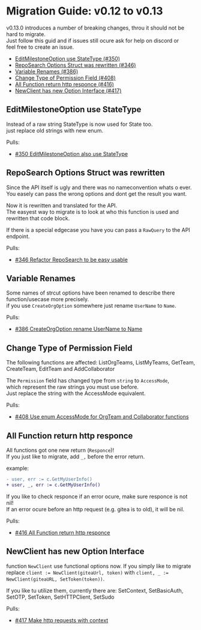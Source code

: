 # Migration Guide: v0.12 to v0.13

v0.13.0 introduces a number of breaking changes, throu it should not be hard to migrate.  
Just follow this guid and if issues still ocure ask for help on discord or  
feel free to create an issue.

<!-- toc -->

-   [EditMilestoneOption use StateType (#350)](#EditMilestoneOption-use-StateType)
-   [RepoSearch Options Struct was rewritten (#346)](#RepoSearch-Options-Struct-was-rewritten)
-   [Variable Renames (#386)](#Variable-Renames)
-   [Change Type of Permission Field (#408)](#Change-Type-of-Permission-Field)
-   [All Function return http responce (#416)](#All-Function-return-http-responce)
-   [NewClient has new Option Interface (#417)](#NewClient-has-new-Option-Interface)

<!-- tocstop -->

## EditMilestoneOption use StateType

Instead of a raw string StateType is now used for State too.  
just replace old strings with new enum.


Pulls:
-   [#350 EditMilestoneOption also use StateType](https://gitea.com/gitea/go-sdk/pulls/350)


## RepoSearch Options Struct was rewritten

Since the API itself is ugly and there was no nameconvention whats o ever.  
You easely can pass the wrong options and dont get the result you want.  

Now it is rewritten and translated for the API.  
The easyest way to migrate is to look at who this function is used and rewritten that code block.

If there is a special edgecase you have you can pass a `RawQuery` to the API endpoint.

Pulls:
-   [#346 Refactor RepoSearch to be easy usable](https://gitea.com/gitea/go-sdk/pulls/346)


## Variable Renames

Some names of strcut options have been renamed to describe there function/usecase more precisely.  
if you use `CreateOrgOption` somewhere just rename `UserName` to `Name`.

Pulls:
-   [#386 CreateOrgOption rename UserName to Name](https://gitea.com/gitea/go-sdk/pulls/386)

## Change Type of Permission Field

The following functions are affected:  ListOrgTeams, ListMyTeams, GetTeam, CreateTeam, EditTeam and AddCollaborator

The `Permission` field has changed type from `string` to `AccessMode`,  
which represent the raw strings you must use before.  
Just replace the string with the AccessMode equivalent.

Pulls:
-   [#408 Use enum AccessMode for OrgTeam and Collaborator functions](https://gitea.com/gitea/go-sdk/pulls/408)


## All Function return http responce

All functions got one new return (`Responce`)!  
If you just like to migrate, add `_,` before the error return.

example:
```diff
- user, err := c.GetMyUserInfo()
+ user, _, err := c.GetMyUserInfo()
```

If you like to check responce if an error ocure, make sure responce is not nil!  
If an error ocure before an http request (e.g. gitea is to old), it will be nil.

Pulls:
-   [#416 All Function return http responce](https://gitea.com/gitea/go-sdk/pulls/416)


## NewClient has new Option Interface

function `NewClient` use functional options now.
If you simply like to migrate replace `client := NewClient(giteaUrl, token)` with `client, _ := NewClient(giteaURL, SetToken(token))`.

If you like tu utilize them, currently there are: SetContext, SetBasicAuth, SetOTP, SetToken, SetHTTPClient, SetSudo

Pulls:
-   [#417 Make http requests with context](https://gitea.com/gitea/go-sdk/pulls/417)
